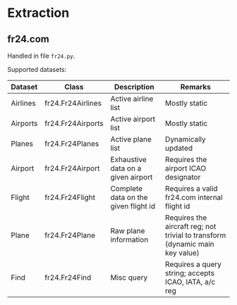 # Extraction

## fr24.com

Handled in file `fr24.py`.

Supported datasets:

Dataset|Class|Description|Remarks
---|---|---|---
Airlines|fr24.Fr24Airlines|Active airline list|Mostly static
Airports|fr24.Fr24Airports|Active airport list|Mostly static
Planes|fr24.Fr24Planes|Active plane list|Dynamically updated
Airport|fr24.Fr24Airport|Exhaustive data on a given airport|Requires the airport ICAO designator
Flight|fr24.Fr24Flight|Complete data on the given flight id|Requires a valid fr24.com internal flight id
Plane|fr24.Fr24Plane|Raw plane information|Requires the aircraft reg; not trivial to transform (dynamic main key value)
Find|fr24.Fr24Find|Misc query|Requires a query string; accepts ICAO, IATA, a/c reg
